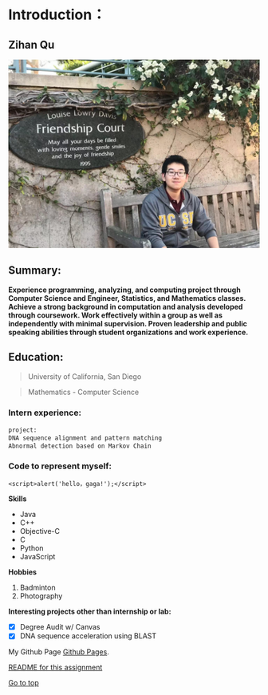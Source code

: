 # Introduction：
## Zihan Qu

![This is a image](https://github.com/QzhStarkInternational/Lab1-Assignment/blob/main/IMG_1241.JPG)
## Summary:
**Experience programming, analyzing, and computing project through Computer Science and Engineer, Statistics, and Mathematics classes. 
Achieve a strong background in computation and analysis developed through coursework. Work effectively within a group as well as independently with minimal supervision. 
Proven leadership and public speaking abilities through student organizations and work experience.**

## Education:
> University of California, San Diego

> Mathematics - Computer Science

### Intern experience:

```
project:
DNA sequence alignment and pattern matching
Abnormal detection based on Markov Chain

```
### Code to represent myself:
```
<script>alert('hello，gaga!');</script>
```

**Skills**
- Java
- C++
- Objective-C
- C
- Python
- JavaScript

**Hobbies**
1. Badminton
2. Photography

**Interesting projects other than internship or lab:**
- [x] Degree Audit w/ Canvas
- [x] DNA sequence acceleration using BLAST 

My Github Page [Github Pages](https://github.com/QzhStarkInternational).

[README for this assignment](README.md)


[Go to top](#Introduction)
